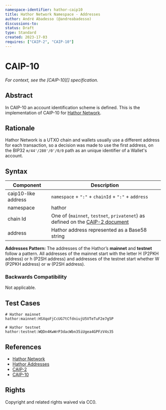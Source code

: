 ```yaml
---
namespace-identifier: hathor-caip10
title: Hathor Network Namespace - Addresses
author: André Abadesso (@andreabadesso)
discussions-to:
status: Draft
type: Standard
created: 2023-17-03
requires: ["CAIP-2", "CAIP-10"]
---
```


# CAIP-10

*For context, see the [CAIP-10][] specification.*

## Abstract

In CAIP-10 an account identification scheme is defined. This is the implementation of CAIP-10 for [Hathor Network](https://hathor.network).

## Rationale

Hathor Network is a UTXO chain and wallets usually use a different address for each transaction, so a decision was made to use the first address, on the BIP32 `m/44'/280'/0'/0/0` path as an unique identifier of a Wallet's account.


## Syntax

| Component          | Description                                            |
|--------------------|--------------------------------------------------------|
| caip10-like address| `namespace` + `":"` + `chainId` + `":"` + `address`              |
| namespace          | hathor                                                 |
| chain Id           | One of (`mainnet`, `testnet`, `privatenet`) as defined on the [CAIP-2 document](./0002-caip-2.md) |
| address            | Hathor address represented as a Base58 string          |

**Addresses Pattern:** The addresses of the Hathor’s **mainnet** and **testnet** follow a pattern. All addresses of the mainnet start with the letter H (P2PKH address) or h (P2SH address) and addresses of the testnet start whether W (P2PKH address) or w (P2SH address).


### Backwards Compatibility

Not applicable.

## Test Cases

```
# Hathor mainnet
hathor:mainnet:HSXqoFjCcUG7tCfdniujU5VTeTuF2e7g5P

# Hathor testnet
hathor:testnet:WQDn4KwWrP3dacWbn35iUgea4GPFzV4s35
```

## References

- [Hathor Network](https://hathor.network/)
- [Hathor Addresses](https://hathor.gitbook.io/hathor/fundamentals/key-concepts/addresses)
- [CAIP-2](https://github.com/ChainAgnostic/CAIPs/blob/master/CAIPs/caip-2.md)
- [CAIP-10](https://github.com/ChainAgnostic/CAIPs/blob/master/CAIPs/caip-10.md)


## Rights

Copyright and related rights waived via CC0.
